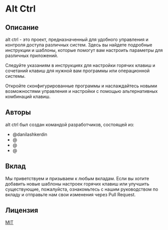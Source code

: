 # Alt Ctrl
## Описание
alt ctrl - это проект, предназначенный для удобного управления и контроля доступа различных систем. Здесь вы найдете подробные инструкции и шаблоны, которые помогут вам настроить параметры для различных приложений.



Следуйте указаниям в инструкциях для настройки горячих клавиш и сочетаний клавиш для нужной вам программы или операционной системы.

Откройте сконфигурированные программы и наслаждайтесь новыми возможностями управления и настройки с помощью альтернативных комбинаций клавиш.

## Авторы
alt ctrl был создан командой разработчиков, состоящей из:

- @danilashkerdin
- @
- @
- @

## Вклад
Мы приветствуем и призываем к любым вкладам. Если вы хотите добавить новые шаблоны настроек горячих клавиш или улучшить существующие, пожалуйста, ознакомьтесь с нашим руководством по вкладу и отправьте нам свои изменения через Pull Request.

## Лицензия
[MIT](./)